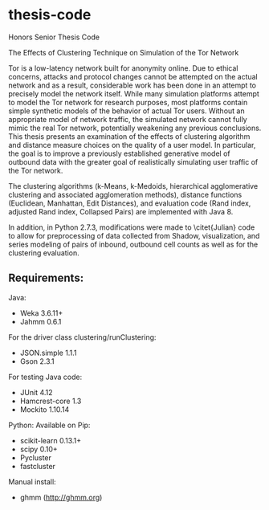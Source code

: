 thesis-code
===========

Honors Senior Thesis Code

The Effects of Clustering Technique on Simulation of the Tor Network

Tor is a low-latency network built for anonymity online. Due to ethical concerns, attacks and protocol changes cannot be attempted on the actual network and as a result, considerable work has been done in an attempt to precisely model the network itself. While many simulation platforms attempt to model the Tor network for research purposes, most platforms contain simple synthetic models of the behavior of actual Tor users. Without an appropriate model of network traffic, the simulated network cannot fully mimic the real Tor network, potentially weakening any previous conclusions. This thesis presents an examination of the effects of clustering algorithm and distance measure choices on the quality of a user model. In particular, the goal is to improve a previously established generative model of outbound data with the greater goal of realistically simulating user traffic of the Tor network.

The clustering algorithms (k-Means, k-Medoids, hierarchical agglomerative clustering and associated agglomeration methods), distance functions (Euclidean, Manhattan, Edit Distances), and evaluation code (Rand index, adjusted Rand index, Collapsed Pairs) are implemented with Java 8. 

In addition, in Python 2.7.3, modifications were made to \citet{Julian} code to allow for preprocessing of data collected from Shadow, visualization, and series modeling of pairs of inbound, outbound cell counts as well as for the clustering evaluation. 


Requirements:
-----------------
Java:
* Weka 3.6.11+
* Jahmm 0.6.1

For the driver class clustering/runClustering:
* JSON.simple 1.1.1
* Gson 2.3.1

For testing Java code:
* JUnit 4.12
* Hamcrest-core 1.3
* Mockito 1.10.14

Python:
Available on Pip:
* scikit-learn 0.13.1+
* scipy 0.10+
* Pycluster
* fastcluster

Manual install:
* ghmm (http://ghmm.org)
